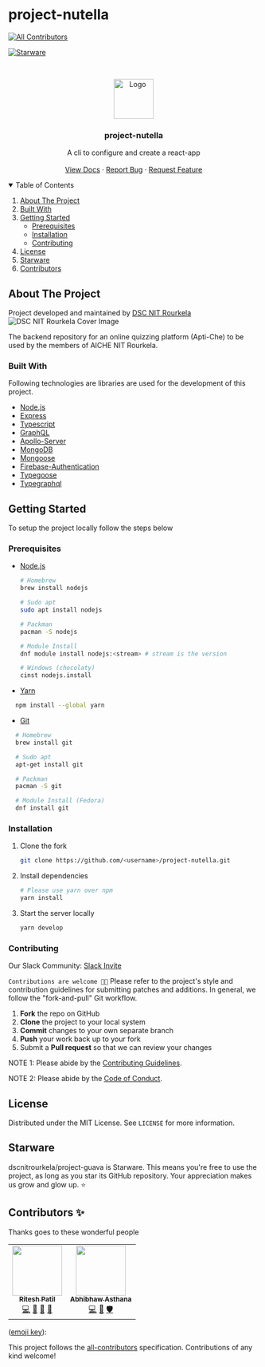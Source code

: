 # project-nutella
<!-- ALL-CONTRIBUTORS-BADGE:START - Do not remove or modify this section -->
[![All Contributors](https://img.shields.io/badge/all_contributors-2-orange.svg?style=flat-square)](#contributors-)
<!-- ALL-CONTRIBUTORS-BADGE:END -->

[![Starware](https://img.shields.io/badge/Starware-⭐-black?labelColor=f9b00d)](https://github.com/zepfietje/starware)
<!-- ALL-CONTRIBUTORS-BADGE:START - Do not remove or modify this section -->


<br />
<p align="center">
  <a href="https://github.com/dscnitrourkela/project-nutella">
    <img src="images/logo.png" alt="Logo" width="80" height="80">
  </a>

  <h3 align="center">project-nutella</h3>

  <p align="center">
    A cli to configure and create a react-app
    <br />
    <br />
    <a href="https://github.com/dscnitrourkela/project-nutella">View Docs</a>
    ·
    <a href="https://github.com/dscnitrourkela/project-nutella/issues">Report Bug</a>
    ·
    <a href="https://github.com/dscnitrourkela/project-nutella/issues">Request Feature</a>
  </p>
</p>

<!-- TABLE OF CONTENTS -->
<details open="open">
  <summary>Table of Contents</summary>
  <ol>
    <li>
      <a href="#about-the-project">About The Project</a>
      <ul>
      </ul>
        <li><a href="#built-with">Built With</a></li>
        <!-- <li><a href="#configuration">Configuration</a></li> -->
    </li>
    <li>
      <a href="#getting-started">Getting Started</a>
      <ul>
        <li><a href="#prerequisites">Prerequisites</a></li>
        <li><a href="#installation">Installation</a></li>
        <li><a href="#contributing">Contributing</a></li>
      </ul>
    </li>
    <li><a href="#license">License</a></li>
    <li><a href="#starware">Starware</a></li>
    <li><a href="#contributors">Contributors</a></li>
  </ol>
</details>

## About The Project

Project developed and maintained by [DSC NIT Rourkela](https://dscnitrourkela.org/)
![DSC NIT Rourkela Cover Image](./images/cover.png)

The backend repository for an online quizzing platform (Apti-Che) to be used by
the members of AICHE NIT Rourkela.

### Built With

Following technologies are libraries are used for the development of this
project.

- [Node.js](https://nodejs.org/en/)
- [Express](https://expressjs.com/)
- [Typescript](https://www.typescriptlang.org/)
- [GraphQL](https://graphql.org/)
- [Apollo-Server](https://www.apollographql.com/docs/apollo-server/)
- [MongoDB](https://www.mongodb.com/)
- [Mongoose](https://mongoosejs.com/)
- [Firebase-Authentication](https://firebase.google.com/docs/auth)
- [Typegoose](https://typegoose.github.io/typegoose/)
- [Typegraphql](https://typegraphql.com/)

## Getting Started

To setup the project locally follow the steps below

### Prerequisites

- [Node.js](https://nodejs.org/en/download/)

  ```sh
  # Homebrew
  brew install nodejs

  # Sudo apt
  sudo apt install nodejs

  # Packman
  pacman -S nodejs

  # Module Install
  dnf module install nodejs:<stream> # stream is the version

  # Windows (chocolaty)
  cinst nodejs.install

  ```

- [Yarn](https://classic.yarnpkg.com/en/docs/install/)

```sh
  npm install --global yarn
```

- [Git](https://git-scm.com/downloads)

```sh
  # Homebrew
  brew install git

  # Sudo apt
  apt-get install git

  # Packman
  pacman -S git

  # Module Install (Fedora)
  dnf install git

```

### Installation

1. Clone the fork
   ```sh
   git clone https://github.com/<username>/project-nutella.git
   ```
2. Install dependencies
   ```sh
   # Please use yarn over npm
   yarn install
   ```
3. Start the server locally
   ```sh
   yarn develop
   ```

### Contributing

Our Slack Community: [Slack Invite](http://bit.ly/NITRDevs) <br>

`Contributions are welcome 🎉🎉` Please refer to the project's style and
contribution guidelines for submitting patches and additions. In general, we
follow the "fork-and-pull" Git workflow.

1.  **Fork** the repo on GitHub
2.  **Clone** the project to your local system
3.  **Commit** changes to your own separate branch
4.  **Push** your work back up to your fork
5.  Submit a **Pull request** so that we can review your changes

NOTE 1: Please abide by the
[Contributing Guidelines](https://github.com/dscnitrourkela/project-guava-web/blob/master/CONTRIBUTING.md).

NOTE 2: Please abide by the
[Code of Conduct](https://github.com/dscnitrourkela/project-guava-web/blob/master/CODE_OF_CONDUCT.md).

## License

Distributed under the MIT License. See `LICENSE` for more information.

## Starware

dscnitrourkela/project-guava is Starware. This means you're free to use the
project, as long as you star its GitHub repository. Your appreciation makes us
grow and glow up. ⭐

## Contributors ✨

Thanks goes to these wonderful people
<!-- ALL-CONTRIBUTORS-LIST:START - Do not remove or modify this section -->
<!-- prettier-ignore-start -->
<!-- markdownlint-disable -->
<table>
  <tr>
    <td align="center"><a href="http://riteshpatil.dev"><img src="https://avatars.githubusercontent.com/u/56112399?v=4?s=100" width="100px;" alt=""/><br /><sub><b>Ritesh Patil</b></sub></a><br /><a href="https://github.com/dscnitrourkela/project-nutella/commits?author=riteshsp2000" title="Code">💻</a> <a href="#ideas-riteshsp2000" title="Ideas, Planning, & Feedback">🤔</a> <a href="#maintenance-riteshsp2000" title="Maintenance">🚧</a> <a href="#projectManagement-riteshsp2000" title="Project Management">📆</a></td>
    <td align="center"><a href="https://abhibhaw.co"><img src="https://avatars.githubusercontent.com/u/39991296?v=4?s=100" width="100px;" alt=""/><br /><sub><b>Abhibhaw Asthana</b></sub></a><br /><a href="https://github.com/dscnitrourkela/project-nutella/commits?author=abhibhaw" title="Code">💻</a> <a href="#maintenance-abhibhaw" title="Maintenance">🚧</a> <a href="#security-abhibhaw" title="Security">🛡️</a></td>
  </tr>
</table>

<!-- markdownlint-restore -->
<!-- prettier-ignore-end -->

<!-- ALL-CONTRIBUTORS-LIST:END -->
([emoji key](https://allcontributors.org/docs/en/emoji-key)):


This project follows the
[all-contributors](https://github.com/all-contributors/all-contributors)
specification. Contributions of any kind welcome!
